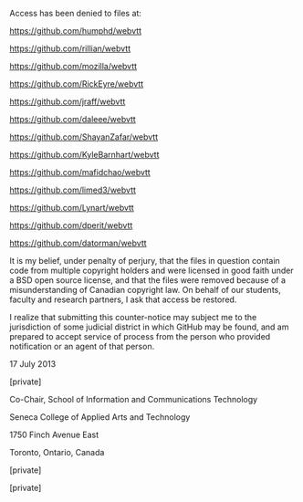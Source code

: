 Access has been denied to files at:

https://github.com/humphd/webvtt

https://github.com/rillian/webvtt

https://github.com/mozilla/webvtt

https://github.com/RickEyre/webvtt

https://github.com/jraff/webvtt

https://github.com/daleee/webvtt

https://github.com/ShayanZafar/webvtt

https://github.com/KyleBarnhart/webvtt

https://github.com/mafidchao/webvtt

https://github.com/limed3/webvtt

https://github.com/Lynart/webvtt

https://github.com/dperit/webvtt

https://github.com/datorman/webvtt

It is my belief, under penalty of perjury, that the files in question 
contain code from multiple copyright holders and were licensed in good 
faith under a BSD open source license, and that the files were removed 
because of a misunderstanding of Canadian copyright law. On behalf of 
our students, faculty and research partners, I ask that access be restored.

I realize that submitting this counter-notice may subject me to the 
jurisdiction of some judicial district in which GitHub may be found, and 
am prepared to accept service of process from the person who provided 
notification or an agent of that person.

17 July 2013

[private]

Co-Chair, School of Information and Communications Technology

Seneca College of Applied Arts and Technology

1750 Finch Avenue East

Toronto, Ontario, Canada

[private]

[private]
